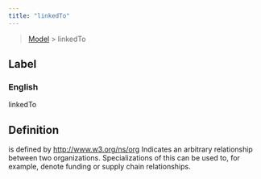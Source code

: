 ```yaml
---
title: "linkedTo"
---
```


> [Model](../../) > linkedTo

## Label

### English
linkedTo


## Definition
is defined by http://www.w3.org/ns/org Indicates an arbitrary relationship between two organizations. Specializations of this can be used to, for example, denote funding or supply chain relationships. 


    
